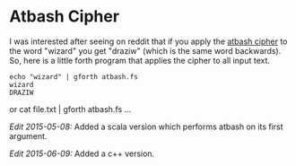 # Atbash Cipher

I was interested after seeing on reddit that
if you apply the [atbash cipher][1] to the
word "wizard" you get "draziw" (which is
the same word backwards).  So, here is
a little forth program that applies the
cipher to all input text.

    echo "wizard" | gforth atbash.fs
	wizard
	DRAZIW

or
    cat file.txt | gforth atbash.fs
	...

_Edit 2015-05-08:_ Added a scala version which
performs atbash on its first argument.

_Edit 2015-06-09:_ Added a c++ version.

[1]: http://en.wikipedia.org/wiki/Atbash


